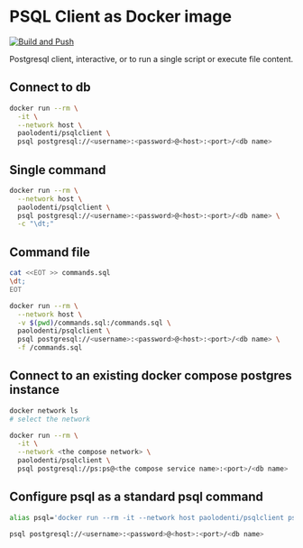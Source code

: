 # PSQL Client as Docker image

[![Build and Push](https://github.com/paolodenti/psqlclient/actions/workflows/build-publish.yaml/badge.svg)](https://github.com/paolodenti/psqlclient/actions/workflows/build-publish.yaml)

Postgresql client, interactive, or to run a single script or execute file content.

## Connect to db

```bash
docker run --rm \
  -it \
  --network host \
  paolodenti/psqlclient \
  psql postgresql://<username>:<password>@<host>:<port>/<db name>
```

## Single command

```bash
docker run --rm \
  --network host \
  paolodenti/psqlclient \
  psql postgresql://<username>:<password>@<host>:<port>/<db name> \
  -c "\dt;"
```

## Command file

```bash
cat <<EOT >> commands.sql
\dt;
EOT

docker run --rm \
  --network host \
  -v $(pwd)/commands.sql:/commands.sql \
  paolodenti/psqlclient \
  psql postgresql://<username>:<password>@<host>:<port>/<db name> \
  -f /commands.sql
```

## Connect to an existing docker compose postgres instance

```bash
docker network ls
# select the network

docker run --rm \
  -it \
  --network <the compose network> \
  paolodenti/psqlclient \
  psql postgresql://ps:ps@<the compose service name>:<port>/<db name>
```

## Configure psql as a standard psql command

```bash
alias psql='docker run --rm -it --network host paolodenti/psqlclient psql'

psql postgresql://<username>:<password>@<host>:<port>/<db name>
```
